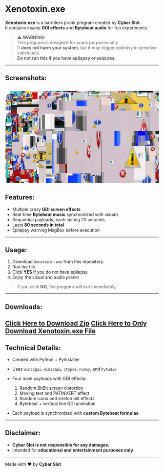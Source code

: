 # Xenotoxin.exe

**Xenotoxin.exe** is a harmless prank program created by **Cyber Slot**.  
It contains insane **GDI effects** and **Bytebeat audio** for fun experiments.  

> ⚠️ **WARNING:**  
> This program is designed for prank purposes only.  
> It **does not harm your system**, but it may trigger epilepsy in sensitive individuals.  
> **Do not run this if you have epilepsy or seizures.**  

---
## Screenshots:
![XTS](https://raw.githubusercontent.com/ytcyberslotp90/Xenotoxin.exe-made-by-Cyber-Slot/refs/heads/main/XTS.png)
---
## Features:

- Multiple crazy **GDI screen effects**  
- Real-time **Bytebeat music** synchronized with visuals  
- Sequential payloads, each lasting 20 seconds  
- Lasts **80 seconds in total**  
- Epilepsy warning MsgBox before execution  

---

## Usage:

1. Download `Xenotoxin.exe` from this repository.  
2. Run the file.  
3. Click **YES** if you do not have epilepsy.  
4. Enjoy the visual and audio prank!  

> If you click **NO**, the program will exit immediately.

---
## Downloads:
[Click Here to Download Zip](https://github.com/ytcyberslotp90/Xenotoxin.exe-made-by-Cyber-Slot/archive/refs/heads/main.zip)
[Click Here to Only Download Xenotoxin.exe File](https://github.com/.../.../releases/download/....exe)
---
## Technical Details:

- Created with Python + PyInstaller  
- Uses `win32gui`, `win32api`, `ctypes`, `numpy`, and `PyAudio`  
- Four main payloads with GDI effects:  
  1. Random BitBlt screen distortion  
  2. Moving text and PATINVERT effect  
  3. Random icons and stretch blit effects  
  4. Bytebeat + vertical line GDI animation  

- Each payload is synchronized with **custom Bytebeat formulas**.

---

## Disclaimer:

- **Cyber Slot is not responsible for any damages.**  
- Intended for **educational and entertainment purposes only**.  

---

Made with ❤️ by **Cyber Slot**
